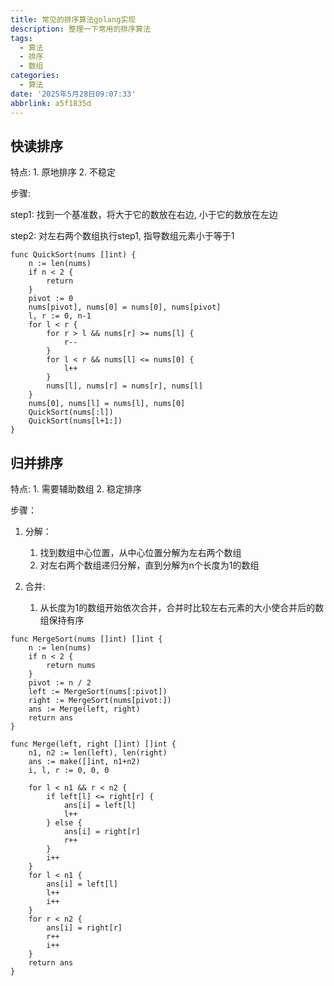 ```yaml
---
title: 常见的排序算法golang实现
description: 整理一下常用的排序算法
tags:
  - 算法
  - 排序
  - 数组
categories:
  - 算法
date: '2025年5月28日09:07:33'
abbrlink: a5f1835d
---
```

<!-- more -->

## 快读排序

特点: 1. 原地排序 2. 不稳定

步骤: 

step1: 找到一个基准数，将大于它的数放在右边, 小于它的数放在左边

step2: 对左右两个数组执行step1, 指导数组元素小于等于1

```golang
func QuickSort(nums []int) {
    n := len(nums)
    if n < 2 {
        return
    }
    pivot := 0
    nums[pivot], nums[0] = nums[0], nums[pivot]
    l, r := 0, n-1
    for l < r {
        for r > l && nums[r] >= nums[l] {
            r--
        }
        for l < r && nums[l] <= nums[0] {
            l++
        }
        nums[l], nums[r] = nums[r], nums[l]
    }
    nums[0], nums[l] = nums[l], nums[0]
    QuickSort(nums[:l])
    QuickSort(nums[l+1:])
}
```

## 归并排序

特点: 1. 需要辅助数组 2. 稳定排序

步骤：

1. 分解：
   1. 找到数组中心位置，从中心位置分解为左右两个数组
   2. 对左右两个数组递归分解，直到分解为n个长度为1的数组

2. 合并:
   1. 从长度为1的数组开始依次合并，合并时比较左右元素的大小使合并后的数组保持有序

```golang
func MergeSort(nums []int) []int {
	n := len(nums)
	if n < 2 {
		return nums
	}
	pivot := n / 2
	left := MergeSort(nums[:pivot])
	right := MergeSort(nums[pivot:])
	ans := Merge(left, right)
	return ans
}

func Merge(left, right []int) []int {
	n1, n2 := len(left), len(right)
	ans := make([]int, n1+n2)
	i, l, r := 0, 0, 0

	for l < n1 && r < n2 {
		if left[l] <= right[r] {
			ans[i] = left[l]
			l++
		} else {
			ans[i] = right[r]
			r++
		}
		i++
	}
	for l < n1 {
		ans[i] = left[l]
		l++
		i++
	}
	for r < n2 {
		ans[i] = right[r]
		r++
		i++
	}
	return ans
}
```
